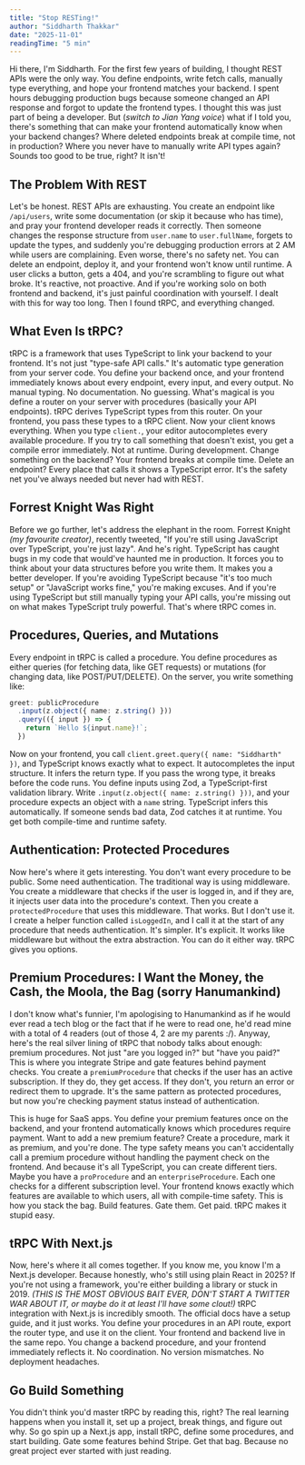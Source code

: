 ```yaml
---
title: "Stop RESTing!"
author: "Siddharth Thakkar"
date: "2025-11-01"
readingTime: "5 min"
---
```


Hi there, I'm Siddharth. For the first few years of building, I thought REST APIs were the only way. You define endpoints, write fetch calls, manually type everything, and hope your frontend matches your backend. I spent hours debugging production bugs because someone changed an API response and forgot to update the frontend types. I thought this was just part of being a developer. But (*switch to Jian Yang voice*) what if I told you, there's something that can make your frontend automatically know when your backend changes? Where deleted endpoints break at compile time, not in production? Where you never have to manually write API types again? Sounds too good to be true, right? It isn't!


## The Problem With REST

Let's be honest. REST APIs are exhausting. You create an endpoint like `/api/users`, write some documentation (or skip it because who has time), and pray your frontend developer reads it correctly. Then someone changes the response structure from `user.name` to `user.fullName`, forgets to update the types, and suddenly you're debugging production errors at 2 AM while users are complaining. Even worse, there's no safety net. You can delete an endpoint, deploy it, and your frontend won't know until runtime. A user clicks a button, gets a 404, and you're scrambling to figure out what broke. It's reactive, not proactive. And if you're working solo on both frontend and backend, it's just painful coordination with yourself. I dealt with this for way too long. Then I found tRPC, and everything changed.


## What Even Is tRPC?

tRPC is a framework that uses TypeScript to link your backend to your frontend. It's not just "type-safe API calls." It's automatic type generation from your server code. You define your backend once, and your frontend immediately knows about every endpoint, every input, and every output. No manual typing. No documentation. No guessing. What's magical is you define a router on your server with procedures (basically your API endpoints). tRPC derives TypeScript types from this router. On your frontend, you pass these types to a tRPC client. Now your client knows everything. When you type `client.`, your editor autocompletes every available procedure. If you try to call something that doesn't exist, you get a compile error immediately. Not at runtime. During development. Change something on the backend? Your frontend breaks at compile time. Delete an endpoint? Every place that calls it shows a TypeScript error. It's the safety net you've always needed but never had with REST.


## Forrest Knight Was Right

Before we go further, let's address the elephant in the room. Forrest Knight *(my favourite creator)*, recently tweeted, "If you're still using JavaScript over TypeScript, you're just lazy". And he's right. TypeScript has caught bugs in my code that would've haunted me in production. It forces you to think about your data structures before you write them. It makes you a better developer. If you're avoiding TypeScript because "it's too much setup" or "JavaScript works fine," you're making excuses. And if you're using TypeScript but still manually typing your API calls, you're missing out on what makes TypeScript truly powerful. That's where tRPC comes in.


## Procedures, Queries, and Mutations

Every endpoint in tRPC is called a procedure. You define procedures as either queries (for fetching data, like GET requests) or mutations (for changing data, like POST/PUT/DELETE). On the server, you write something like:

```typescript
greet: publicProcedure
  .input(z.object({ name: z.string() }))
  .query(({ input }) => {
    return `Hello ${input.name}!`;
  })
```

Now on your frontend, you call `client.greet.query({ name: "Siddharth" })`, and TypeScript knows exactly what to expect. It autocompletes the input structure. It infers the return type. If you pass the wrong type, it breaks before the code runs. You define inputs using Zod, a TypeScript-first validation library. Write `.input(z.object({ name: z.string() }))`, and your procedure expects an object with a `name` string. TypeScript infers this automatically. If someone sends bad data, Zod catches it at runtime. You get both compile-time and runtime safety.


## Authentication: Protected Procedures

Now here's where it gets interesting. You don't want every procedure to be public. Some need authentication. The traditional way is using middleware. You create a middleware that checks if the user is logged in, and if they are, it injects user data into the procedure's context. Then you create a `protectedProcedure` that uses this middleware. That works. But I don't use it. I create a helper function called `isLoggedIn`, and I call it at the start of any procedure that needs authentication. It's simpler. It's explicit. It works like middleware but without the extra abstraction. You can do it either way. tRPC gives you options.


## Premium Procedures: I Want the Money, the Cash, the Moola, the Bag (sorry Hanumankind)

I don't know what's funnier, I'm apologising to Hanumankind as if he would ever read a tech blog or the fact that if he were to read one, he'd read mine with a total of 4 readers (out of those 4, 2 are my parents :/). Anyway, here's the real silver lining of tRPC that nobody talks about enough: premium procedures. Not just "are you logged in?" but "have you paid?" This is where you integrate Stripe and gate features behind payment checks. You create a `premiumProcedure` that checks if the user has an active subscription. If they do, they get access. If they don't, you return an error or redirect them to upgrade. It's the same pattern as protected procedures, but now you're checking payment status instead of authentication.

This is huge for SaaS apps. You define your premium features once on the backend, and your frontend automatically knows which procedures require payment. Want to add a new premium feature? Create a procedure, mark it as premium, and you're done. The type safety means you can't accidentally call a premium procedure without handling the payment check on the frontend. And because it's all TypeScript, you can create different tiers. Maybe you have a `proProcedure` and an `enterpriseProcedure`. Each one checks for a different subscription level. Your frontend knows exactly which features are available to which users, all with compile-time safety. This is how you stack the bag. Build features. Gate them. Get paid. tRPC makes it stupid easy.


## tRPC With Next.js

Now, here's where it all comes together. If you know me, you know I'm a Next.js developer. Because honestly, who's still using plain React in 2025? If you're not using a framework, you're either building a library or stuck in 2019. *(THIS IS THE MOST OBVIOUS BAIT EVER, DON'T START A TWITTER WAR ABOUT IT, or maybe do it at least I'll have some clout!)* tRPC integration with Next.js is incredibly smooth. The official docs have a setup guide, and it just works. You define your procedures in an API route, export the router type, and use it on the client. Your frontend and backend live in the same repo. You change a backend procedure, and your frontend immediately reflects it. No coordination. No version mismatches. No deployment headaches.


## Go Build Something

You didn't think you'd master tRPC by reading this, right? The real learning happens when you install it, set up a project, break things, and figure out why. So go spin up a Next.js app, install tRPC, define some procedures, and start building. Gate some features behind Stripe. Get that bag. Because no great project ever started with just reading.